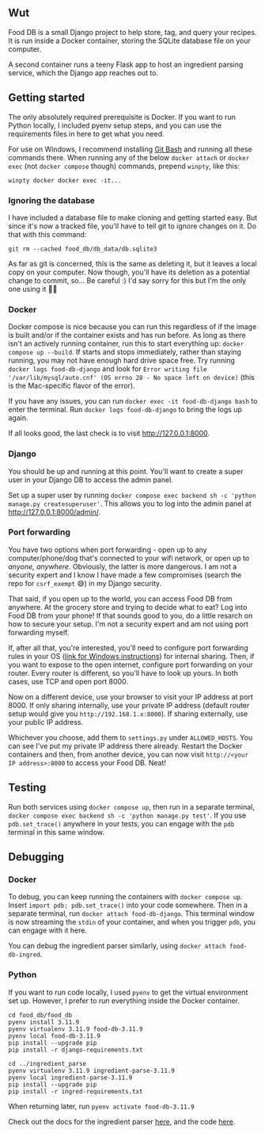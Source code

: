 ## Wut
Food DB is a small Django project to help store, tag, and query your recipes. It is run inside a Docker container, storing the SQLite database file on your computer.

A second container runs a teeny Flask app to host an ingredient parsing service, which the Django app reaches out to.

## Getting started
The only absolutely required prerequisite is Docker. If you want to run Python locally, I included pyenv setup steps, and you can use the requirements files in here to get what you need.

For use on Windows, I recommend installing [Git Bash](https://git-scm.com/download/win) and running all these commands there. When running any of the below `docker attach` or `docker exec` (not `docker compose` though) commands, prepend `winpty`, like this:
```
winpty docker docker exec -it...
```

### Ignoring the database
I have included a database file to make cloning and getting started easy. But since it's now a tracked file, you'll have to tell git to ignore changes on it. Do that with this command:
```
git rm --cached food_db/db_data/db.sqlite3
```
As far as git is concerned, this is the same as deleting it, but it leaves a local copy on your computer. Now though, you'll have its deletion as a potential change to commit, so... Be careful :) I'd say sorry for this but I'm the only one using it 🤷‍♂️

### Docker
Docker compose is nice because you can run this regardless of if the image is built and/or if the container exists and has run before. As long as there isn't an actively running container, run this to start everything up: `docker compose up --build`. If starts and stops immediately, rather than staying running, you may not have enough hard drive space free. Try running `docker logs food-db-django` and look for `Error writing file '/var/lib/mysql/auto.cnf' (OS errno 28 - No space left on device)` (this is the Mac-specific flavor of the error).

If you have any issues, you can run `docker exec -it food-db-django bash` to enter the terminal. Run `docker logs food-db-django` to bring the logs up again.

If all looks good, the last check is to visit http://127.0.0.1:8000.

### Django
You should be up and running at this point. You'll want to create a super user in your Django DB to access the admin panel.

Set up a super user by running `docker compose exec backend sh -c 'python manage.py createsuperuser'`. This allows you to log into the admin panel at http://127.0.0.1:8000/admin/.

### Port forwarding
You have two options when port forwarding - open up to any computer/phone/dog that's connected to your wifi network, or open up to _anyone, anywhere_. Obviously, the latter is more dangerous. I am not a security expert and I know I have made a few compromises (search the repo for `csrf_exempt` 😅) in my Django security.

That said, if you open up to the world, you can access Food DB from anywhere. At the grocery store and trying to decide what to eat? Log into Food DB from your phone! If that sounds good to you, do a little resarch on how to secure your setup. I'm not a security expert and am not using port forwarding myself.

If, after all that, you're interested, you'll need to configure port forwarding rules in your OS ([link for Windows instructions](https://redfishiaven.medium.com/port-forwarding-in-windows-and-ways-to-set-it-up-c337e171086f)) for internal sharing. Then, if you want to expose to the open internet, configure port forwarding on your router. Every router is different, so you'll have to look up yours. In both cases, use TCP and open port 8000.

Now on a different device, use your browser to visit your IP address at port 8000. If only sharing internally, use your private IP address (default router setup would give you `http://192.168.1.x:8000`). If sharing externally, use your public IP address. 

Whichever you choose, add them to `settings.py` under `ALLOWED_HOSTS`. You can see I've put my private IP address there already. Restart the Docker containers and then, from another device, you can now visit `http://<your IP address>:8000` to access your Food DB. Neat!

## Testing
Run both services using `docker compose up`, then run in a separate terminal, `docker compose exec backend sh -c 'python manage.py test'`. If you use `pdb.set_trace()` anywhere in your tests, you can engage with the `pdb` terminal in this same window.

## Debugging
### Docker
To debug, you can keep running the containers with `docker compose up`. Insert `import pdb; pdb.set_trace()` into your code somewhere. Then in a separate terminal, run `docker attach food-db-django`. This terminal window is now streaming the `stdin` of your container, and when you trigger `pdb`, you can engage with it here.

You can debug the ingredient parser similarly, using `docker attach food-db-ingred`.

### Python
If you want to run code locally, I used `pyenv` to get the virtual environment set up. However, I prefer to run everything inside the Docker container.
```
cd food_db/food_db
pyenv install 3.11.9
pyenv virtualenv 3.11.9 food-db-3.11.9
pyenv local food-db-3.11.9
pip install --upgrade pip
pip install -r django-requirements.txt

cd ../ingredient_parse
pyenv virtualenv 3.11.9 ingredient-parse-3.11.9
pyenv local ingredient-parse-3.11.9
pip install --upgrade pip 
pip install -r ingred-requirements.txt
```

When returning later, run `pyenv activate food-db-3.11.9`

Check out the docs for the ingredient parser [here](https://ingredient-parser.readthedocs.io/en/latest/start/index.html#optional-parameters), and the code [here](https://github.com/strangetom/ingredient-parser).